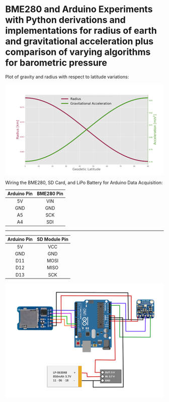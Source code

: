 # BME280 and Arduino Experiments with Python derivations and implementations for radius of earth and gravitational acceleration plus comparison of varying algorithms for barometric pressure

Plot of gravity and radius with respect to latitude variations:

![Radius and gravitational acceleration as a function of latitude on earth](/radius_gravity_latitude.png)

Wiring the BME280, SD Card, and LiPo Battery for Arduino Data Acquisition:

| Arduino Pin  | BME280 Pin |
| :---: | :---: |
| 5V  | VIN |
| GND | GND |
| A5  | SCK |
| A4  | SDI |
-------------------------------------------
| Arduino Pin  | SD Module Pin |
| :---: | :---: |
| 5V  | VCC  |
| GND | GND  |
| D11 | MOSI |
| D12 | MISO |
| D13 | SCK |

![bme280 wiring for arduino I2C communication](/bme280_arduino_sd_card.png)

